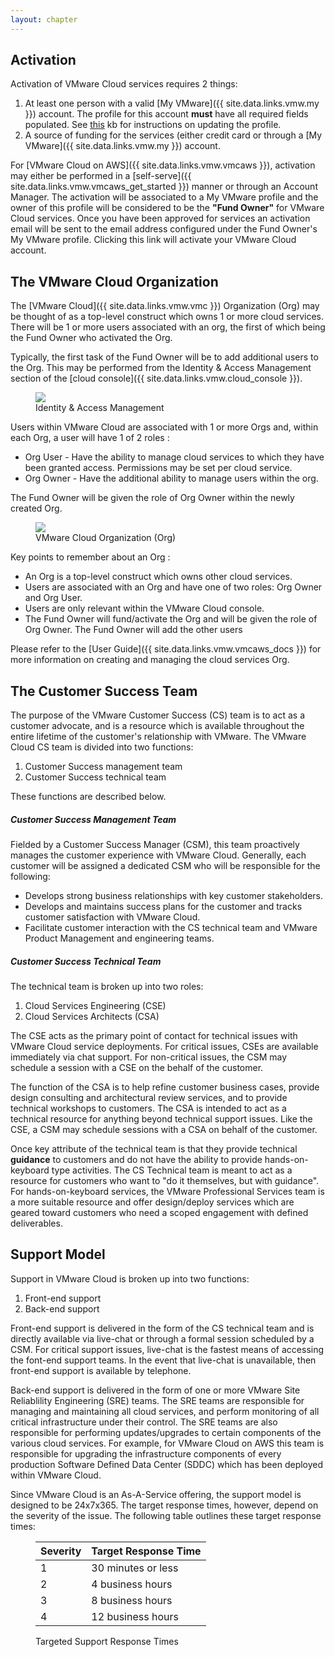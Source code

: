 ```yaml
---
layout: chapter
---
```


<section markdown="1">
<h2 class="section-header" id="activation">Activation</h2>

Activation of VMware Cloud services requires 2 things:
1. At least one person with a valid [My VMware]({{ site.data.links.vmw.my }}) account. The profile for this account **must** have all required fields populated. See [this](https://kb.vmware.com/s/article/2086266) kb for instructions on updating the profile.
2. A source of funding for the services (either credit card or through a [My VMware]({{ site.data.links.vmw.my }}) account.

For [VMware Cloud on AWS]({{ site.data.links.vmw.vmcaws }}), activation may either be performed in a [self-serve]({{ site.data.links.vmw.vmcaws_get_started }}) manner or through an Account Manager. The activation will be associated to a My VMware profile and the owner of this profile will be considered to be the **"Fund Owner"** for VMware Cloud services. Once you have been approved for services an activation email will be sent to the email address configured under the  Fund Owner's My VMware profile. Clicking this link will activate your VMware Cloud account.

</section>


<section markdown="1">
<h2 class="section-header" id="the-vmware-cloud-organization">The VMware Cloud Organization</h2>

The [VMware Cloud]({{ site.data.links.vmw.vmc }}) Organization (Org) may be thought of as a top-level construct which owns 1 or more cloud services. There will be 1 or more users associated with an org, the first of which being the Fund Owner who activated the Org.

Typically, the first task of the Fund Owner will be to add additional users to the Org. This may be performed from the Identity & Access Management section of the [cloud console]({{ site.data.links.vmw.cloud_console }}).

<figure>
  <img src="{{ '/book/illustrations/getting-started/iam.png' | relative_url }}">
  <figcaption>Identity & Access Management</figcaption>
</figure>


Users within VMware Cloud are associated with 1 or more Orgs and, within each Org, a user will have 1 of 2 roles :
* Org User - Have the ability to manage cloud services to which they have been granted access. Permissions may be set per cloud service.
* Org Owner - Have the additional ability to manage users within the org.

The Fund Owner will be given the role of Org Owner within the newly created Org.

<figure>
  <img src="{{ '/book/illustrations/getting-started/vmcOrg.png' | relative_url }}">
  <figcaption>VMware Cloud Organization (Org)</figcaption>
</figure>

Key points to remember about an Org :
* An Org is a top-level construct which owns other cloud services.
* Users are associated with an Org and have one of two roles: Org Owner and Org User.
* Users are only relevant within the VMware Cloud console.
* The Fund Owner will fund/activate the Org and will be given the role of Org Owner. The Fund Owner will add the other users


Please refer to the [User Guide]({{ site.data.links.vmw.vmcaws_docs }}) for more information on creating and managing the cloud services Org.

</section>


<section markdown="1">
<h2 class="section-header" id="the-customer-success-team">The Customer Success Team</h2>

The purpose of the VMware Customer Success (CS) team is to act as a customer advocate, and is a resource which is available throughout the entire lifetime of the customer's relationship with VMware. The VMware Cloud CS team is divided into two functions:
1. Customer Success management team
2. Customer Success technical team

These functions are described below.

##### Customer Success Management Team
Fielded by a Customer Success Manager (CSM), this team proactively manages the customer experience with VMware Cloud. Generally, each customer will be assigned a dedicated CSM who will be responsible for the following:
* Develops strong business relationships with key customer stakeholders.
* Develops and maintains success plans for the customer and tracks customer satisfaction with VMware Cloud.
* Facilitate customer interaction with the CS technical team and VMware Product Management and engineering teams.


##### Customer Success Technical Team
The technical team is broken up into two roles:
1. Cloud Services Engineering (CSE)
2. Cloud Services Architects (CSA)

The CSE acts as the primary point of contact for technical issues with VMware Cloud service deployments. For critical issues, CSEs are available immediately via chat support. For non-critical issues, the CSM may schedule a session with a CSE on the behalf of the customer.

The function of the CSA is to help refine customer business cases, provide design consulting and architectural review services, and to provide technical workshops to customers. The CSA is intended to act as a technical resource for anything beyond technical support issues. Like the CSE, a CSM may schedule sessions with a CSA on behalf of the customer.

Once key attribute of the technical team is that they provide technical **guidance** to customers and do not have the ability to provide hands-on-keyboard type activities. The CS Technical team is meant to act as a resource for customers who want to "do it themselves, but with guidance". For hands-on-keyboard services, the VMware Professional Services team is a more suitable resource and offer design/deploy services which are geared toward customers who need a scoped engagement with defined deliverables.

</section>


<section markdown="1">
<h2 class="section-header" id="support-model">Support Model</h2>

Support in VMware Cloud is broken up into two functions:
1. Front-end support
2. Back-end support

Front-end support is delivered in the form of the CS technical team and is directly available via live-chat or through a formal session scheduled by a CSM. For critical support issues, live-chat is the fastest means of accessing the font-end support teams. In the event that live-chat is unavailable, then front-end support is available by telephone.

Back-end support is delivered in the form of one or more VMware Site Reliablility Engineering (SRE) teams. The SRE teams are responsible for managing and maintaining all cloud services, and perform monitoring of all critical infrastructure under their control. The SRE teams are also responsible for performing updates/upgrades to certain components of the various cloud services. For example, for VMware Cloud on AWS this team is responsible for upgrading the infrastructure components of every production Software Defined Data Center (SDDC) which has been deployed within VMware Cloud.

Since VMware Cloud is an As-A-Service offering, the support model is designed to be 24x7x365. The target response times, however, depend on the severity of the issue. The following table outlines these target response times:

<figure markdown="1">

Severity     | Target Response Time
-------------|---------------------
1            | 30 minutes or less
2            | 4 business hours
3            | 8 business hours
4            | 12 business hours

  <figcaption>Targeted Support Response Times</figcaption>
</figure>

</section>
